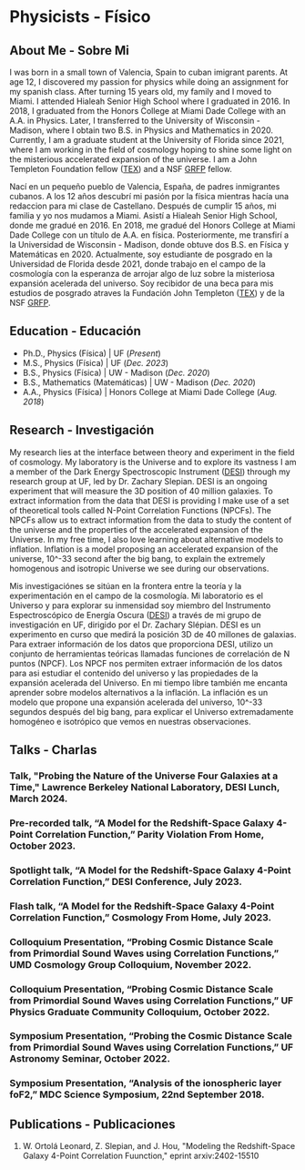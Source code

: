 # Physicists - Físico 
## About Me - Sobre Mi 
I was born in a small town of Valencia, Spain to cuban imigrant parents. At age 12, I discovered my passion for physics while doing an assignment for my spanish class. After turning 15 years old, my family and I moved to Miami. I attended Hialeah Senior High School where I graduated in 2016. In 2018, I graduated from the Honors College at Miami Dade College with an A.A. in Physics. Later, I transferred to the University of Wisconsin - Madison, where I obtain two B.S. in Physics and Mathematics in 2020. Currently, I am a graduate student at the University of Florida since 2021, where I am working in the field of cosmology hoping to shine some light on the misterious accelerated expansion of the universe. I am a John Templeton Foundation fellow ([TEX](https://www.templeton.org/news/announcing-the-recipients-of-the-theory-experiment-cross-training-tex-fellowship)) and a NSF [GRFP](https://www.nsfgrfp.org/) fellow. 

Nací en un pequeño pueblo de Valencia, España, de padres inmigrantes cubanos. A los 12 años descubrí mi pasión por la física mientras hacía una redaccion para mi clase de Castellano. Después de cumplir 15 años, mi familia y yo nos mudamos a Miami. Asistí a Hialeah Senior High School, donde me gradué en 2016. En 2018, me gradué del Honors College at Miami Dade College con un título de A.A. en física. Posteriormente, me transfirí a la Universidad de Wisconsin - Madison, donde obtuve dos B.S. en Física y Matemáticas en 2020. Actualmente, soy estudiante de posgrado en la Universidad de Florida desde 2021, donde trabajo en el campo de la cosmología con la esperanza de arrojar algo de luz sobre la misteriosa expansión acelerada del universo. Soy recibidor de una beca para mis estudios de posgrado atraves la Fundación John Templeton ([TEX](https://www.templeton.org/news/announcing-the-recipients-of-the-theory-experiment-cross-training-tex-fellowship)) y de la NSF [GRFP](https://www.nsfgrfp.org/).

## Education - Educación
- Ph.D., Physics (Física)	| UF  (_Present_)
- M.S., Physics (Física)	| UF  (_Dec. 2023_)	 			        		
- B.S., Physics (Física)  | UW - Madison (_Dec. 2020_)
- B.S., Mathematics (Matemáticas)  | UW - Madison (_Dec. 2020_)
- A.A., Physics (Física)  | Honors College at Miami Dade College (_Aug. 2018_)

## Research - Investigación
My research lies at the interface between theory and experiment in the field of cosmology. My laboratory is the Universe and to explore its vastness I am a member of the Dark Energy Spectroscopic Instrument ([DESI](https://www.desi.lbl.gov/)) through my research group at UF, led by Dr. Zachary Slepian. DESI is an ongoing experiment that will measure the 3D position of 40 million galaxies. To extract information from the data that DESI is providing I make use of a set of theoretical tools called N-Point Correlation Functions (NPCFs). The NPCFs allow us to extract information from the data to study the content of the universe and the properties of the accelerated expansion of the Universe. In my free time, I also love learning about alternative models to inflation. Inflation is a model proposing an accelerated expansion of the universe, 10^-33 second after the big bang, to explain the extremely homogenous and isotropic Universe we see during our observations. 

Mis investigaciónes se sitúan en la frontera entre la teoría y la experimentación en el campo de la cosmología. Mi laboratorio es el Universo y para explorar su inmensidad soy miembro del Instrumento Espectroscópico de Energía Oscura ([DESI](https://www.desi.lbl.gov/)) a través de mi grupo de investigación en UF, dirigido por el Dr. Zachary Slépian. DESI es un experimento en curso que medirá la posición 3D de 40 millones de galaxias. Para extraer información de los datos que proporciona DESI, utilizo un conjunto de herramientas teóricas llamadas funciones de correlación de N puntos (NPCF). Los NPCF nos permiten extraer información de los datos para asi estudiar el contenido del universo y las propiedades de la expansión acelerada del Universo. En mi tiempo libre también me encanta aprender sobre modelos alternativos a la inflación. La inflación es un modelo que propone una expansión acelerada del universo, 10^-33 segundos después del big bang, para explicar el Universo extremadamente homogéneo e isotrópico que vemos en nuestras observaciones.

## Talks - Charlas
### Talk, "Probing the Nature of the Universe Four Galaxies at a Time," Lawrence Berkeley National Laboratory, DESI Lunch, March 2024.
### Pre-recorded talk, “A Model for the Redshift-Space Galaxy 4-Point Correlation Function,” Parity Violation From Home, October 2023.
### Spotlight talk, “A Model for the Redshift-Space Galaxy 4-Point Correlation Function,” DESI Conference, July 2023.
### Flash talk, “A Model for the Redshift-Space Galaxy 4-Point Correlation Function,” Cosmology From Home, July 2023.
### Colloquium Presentation, “Probing Cosmic Distance Scale from Primordial Sound Waves using Correlation Functions,” UMD Cosmology Group Colloquium, November 2022.
### Colloquium Presentation, “Probing Cosmic Distance Scale from Primordial Sound Waves using Correlation Functions,” UF Physics Graduate Community Colloquium, October 2022.
### Symposium Presentation, “Probing the Cosmic Distance Scale from Primordial Sound Waves using Correlation Functions,” UF Astronomy Seminar, October 2022.
### Symposium Presentation, “Analysis of the ionospheric layer foF2,” MDC Science Symposium, 22nd September 2018.

## Publications - Publicaciones
1. W. Ortolá Leonard, Z. Slepian, and J. Hou, "Modeling the Redshift-Space Galaxy 4-Point Correlation Fuunction," eprint arxiv:2402-15510
